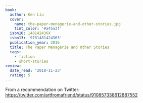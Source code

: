 ```yaml
---
book:
  author: Ken Liu
  cover:
    name: the-paper-menagerie-and-other-stories.jpg
    tint_color: '#a45a3f'
  isbn10: 148142436X
  isbn13: '9781481424363'
  publication_year: 2016
  title: The Paper Menagerie and Other Stories
  tags:
    - fiction
    - short-stories
review:
  date_read: '2018-11-23'
  rating: 5
---
```


From a recommendation on Twitter: https://twitter.com/artfromafriend/status/910857338612887552